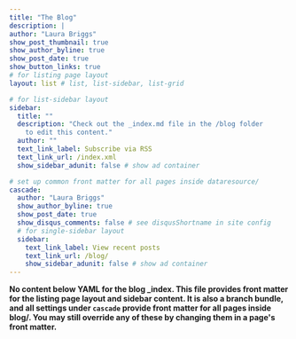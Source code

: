 ```yaml
---
title: "The Blog"
description: |
author: "Laura Briggs"
show_post_thumbnail: true
show_author_byline: true
show_post_date: true
show_button_links: true
# for listing page layout
layout: list # list, list-sidebar, list-grid

# for list-sidebar layout
sidebar: 
  title: ""
  description: "Check out the _index.md file in the /blog folder 
    to edit this content."
  author: ""
  text_link_label: Subscribe via RSS
  text_link_url: /index.xml
  show_sidebar_adunit: false # show ad container

# set up common front matter for all pages inside dataresource/
cascade:
  author: "Laura Briggs"
  show_author_byline: true
  show_post_date: true
  show_disqus_comments: false # see disqusShortname in site config
  # for single-sidebar layout
  sidebar:
    text_link_label: View recent posts
    text_link_url: /blog/
    show_sidebar_adunit: false # show ad container
---
```


**No content below YAML for the blog _index. This file provides front matter for the listing page layout and sidebar content. It is also a branch bundle, and all settings under `cascade` provide front matter for all pages inside blog/. You may still override any of these by changing them in a page's front matter.**
